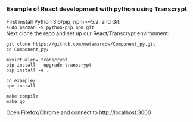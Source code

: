### Example of React development with python using Transcrypt
First install Python 3.6/pip, npm>=5.2, and Git:  
`sudo pacman -S python-pip npm git`  
Next clone the repo and set up our React/Transcrypt environment:  
```
git clone https://github.com/metamarcdw/Component_py.git
cd Component_py/

mkvirtualenv transcrypt
pip install --upgrade transcrypt
pip install -e .

cd example/
npm install

make compile  
make go  
```
Open Firefox/Chrome and connect to http://localhost:3000
